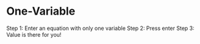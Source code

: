 # One-Variable
Step 1: Enter an equation with only one variable
Step 2: Press enter
Step 3: Value is there for you!
